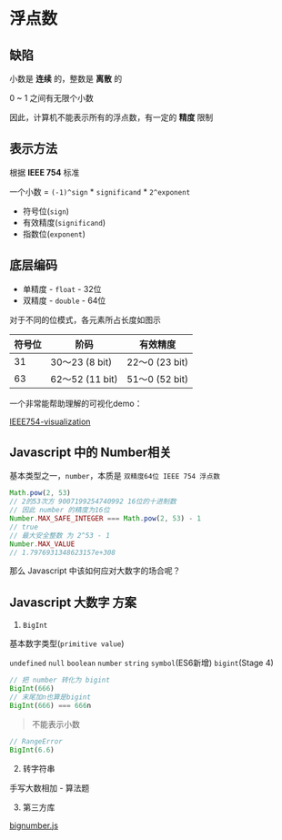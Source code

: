 # 浮点数

## 缺陷

小数是 **连续** 的，整数是 **离散** 的

0 ~ 1 之间有无限个小数

因此，计算机不能表示所有的浮点数，有一定的 **精度** 限制

## 表示方法

根据 **IEEE 754** 标准

一个小数 = `(-1)^sign` * `significand` * `2^exponent`

* 符号位(`sign`)
* 有效精度(`significand`)
* 指数位(`exponent`)

## 底层编码

* 单精度 - `float` - 32位
* 双精度 - `double` - 64位

对于不同的位模式，各元素所占长度如图示

|符号位    |阶码      |有效精度  |
|---------|---------|---------|
|31       |30～23 (8 bit)  |22～0 (23 bit) |
|63       |62～52 (11 bit) |51～0 (52 bit) |

一个非常能帮助理解的可视化demo：

[IEEE754-visualization](http://bartaz.github.io/ieee754-visualization/)

## Javascript 中的 Number相关

基本类型之一，`number`，本质是 `双精度64位 IEEE 754 浮点数`

```js
Math.pow(2, 53)
// 2的53次方 9007199254740992 16位的十进制数
// 因此 number 的精度为16位
Number.MAX_SAFE_INTEGER === Math.pow(2, 53) - 1
// true
// 最大安全整数 为 2^53 - 1
Number.MAX_VALUE 
// 1.7976931348623157e+308
```

那么 Javascript 中该如何应对大数字的场合呢？

## Javascript 大数字 方案

1. `BigInt`

基本数字类型(`primitive value`)

`undefined` `null` `boolean` `number` `string` `symbol`(ES6新增) `bigint`(Stage 4)

```js
// 把 number 转化为 bigint
BigInt(666)
// 末尾加n也算是bigint
BigInt(666) === 666n
```

> 不能表示小数

```js
// RangeError
BigInt(6.6)
```

2. 转字符串

手写大数相加 - 算法题

3. 第三方库

[bignumber.js](https://mikemcl.github.io/bignumber.js/)